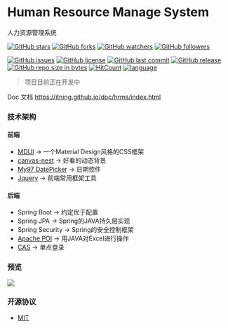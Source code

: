 # Human Resource Manage System 
人力资源管理系统

[![GitHub stars](https://img.shields.io/github/stars/itning/hrms.svg?style=social&label=Stars)](https://github.com/itning/hrms/stargazers)
[![GitHub forks](https://img.shields.io/github/forks/itning/hrms.svg?style=social&label=Fork)](https://github.com/itning/hrms/network/members)
[![GitHub watchers](https://img.shields.io/github/watchers/itning/hrms.svg?style=social&label=Watch)](https://github.com/itning/hrms/watchers)
[![GitHub followers](https://img.shields.io/github/followers/itning.svg?style=social&label=Follow)](https://github.com/itning?tab=followers)

[![GitHub issues](https://img.shields.io/github/issues/itning/hrms.svg)](https://github.com/itning/hrms/issues)
[![GitHub license](https://img.shields.io/github/license/itning/hrms.svg)](https://github.com/itning/hrms/blob/master/LICENSE)
[![GitHub last commit](https://img.shields.io/github/last-commit/itning/hrms.svg)](https://github.com/itning/hrms/commits)
[![GitHub release](https://img.shields.io/github/release/itning/hrms.svg)](https://github.com/itning/hrms/releases)
[![GitHub repo size in bytes](https://img.shields.io/github/repo-size/itning/hrms.svg)](https://github.com/itning/hrms)
[![HitCount](http://hits.dwyl.io/itning/hrms.svg)](http://hits.dwyl.io/itning/hrms)
[![language](https://img.shields.io/badge/language-JAVA-green.svg)](https://github.com/itning/hrms)

> 项目目前正在开发中

Doc 文档
https://itning.github.io/doc/hrms/index.html

### 技术架构
#### 前端
- [MDUI](https://www.mdui.org/) -> 一个Material Design风格的CSS框架
- [canvas-nest](https://github.com/hustcc/canvas-nest.js) -> 好看的动态背景
- [My97 DatePicker](http://www.my97.net/index.asp) -> 日期控件
- [Jquery](https://jquery.org/) -> 前端常用框架工具
#### 后端
- Spring Boot -> 约定优于配置
- Spring JPA -> Spring的JAVA持久层实现
- Spring Security -> Spring的安全控制框架
- [Apache POI](https://poi.apache.org/) -> 用JAVA对Excel进行操作
- [CAS](https://github.com/apereo/cas) -> 单点登录
### 预览

![](https://github.com/itning/hrms/blob/dev/pic/login.png)

### 开源协议
- [MIT](https://github.com/itning/hrms/blob/dev/LICENSE)
